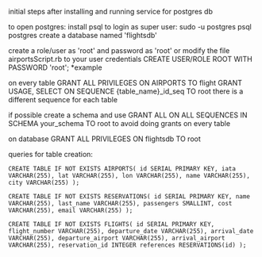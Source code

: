 
initial steps after installing and running service for postgres db

to open postgres: install psql
to login as super user:
sudo -u postgres psql postgres
create a database named 'flightsdb'

create a role/user as 'root' and password as 'root' or modify the file airportsScript.rb to your user credentials
CREATE USER/ROLE ROOT WITH PASSWORD 'root'; *example

on every table
GRANT ALL PRIVILEGES ON AIRPORTS TO flight
GRANT USAGE, SELECT ON SEQUENCE {table_name}_id_seq TO root
there is a different sequence for each table

if possible create a schema and use
GRANT ALL ON ALL SEQUENCES IN SCHEMA your_schema TO root
to avoid doing grants on every table

on database
GRANT ALL PRIVILEGES ON flightsdb TO root

queries for table creation:

`CREATE TABLE IF NOT EXISTS AIRPORTS(
    id SERIAL PRIMARY KEY,
    iata VARCHAR(255),
    lat VARCHAR(255),
    lon VARCHAR(255),
    name VARCHAR(255),
    city VARCHAR(255)
    );`

`CREATE TABLE IF NOT EXISTS RESERVATIONS(
    id SERIAL PRIMARY KEY,
    name VARCHAR(255),
    last_name VARCHAR(255),
    passengers SMALLINT,
    cost VARCHAR(255),
    email VARCHAR(255)
    );`

`CREATE TABLE IF NOT EXISTS FLIGHTS(
    id SERIAL PRIMARY KEY,
    flight_number VARCHAR(255),
    departure_date VARCHAR(255),
    arrival_date VARCHAR(255),
    departure_airport VARCHAR(255),
    arrival_airport VARCHAR(255),
    reservation_id INTEGER references RESERVATIONS(id)
    );`